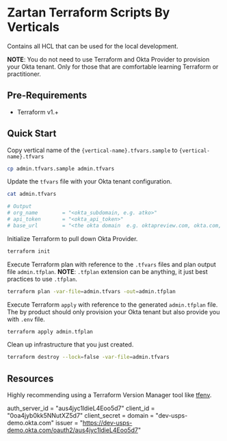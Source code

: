 # Zartan Terraform Scripts By Verticals

Contains all HCL that can be used for the local development.

**NOTE**: You do not need to use Terraform and Okta Provider to provision your Okta tenant. Only for those that are comfortable learning Terraform or practitioner.

## Pre-Requirements

* Terraform v1.+

## Quick Start

Copy vertical name of the `{vertical-name}.tfvars.sample` to `{vertical-name}.tfvars`

```bash
cp admin.tfvars.sample admin.tfvars
```

Update the `tfvars` file with your Okta tenant configuration.

```bash
cat admin.tfvars

# Output
# org_name        = "<okta_subdomain, e.g. atko>"
# api_token       = "<okta_api_token>"
# base_url        = "<the okta domain  e.g. oktapreview.com, okta.com, or okta-emea.com>"
```

Initialize Terraform to pull down Okta Provider.

```bash
terraform init
```

Execute Terraform plan with reference to the `.tfvars` files and plan output file `admin.tfplan`. **NOTE**: `.tfplan` extension can be anything, it just best practices to use `.tfplan`.

```bash
terraform plan -var-file=admin.tfvars -out=admin.tfplan
```

Execute Terraform `apply` with reference to the generated `admin.tfplan` file. The by product should only provision your Okta tenant but also provide you with `.env` file.

```bash
terraform apply admin.tfplan
```

Clean up infrastructure that you just created.

```bash
terraform destroy --lock=false -var-file=admin.tfvars
```

## Resources

Highly recommending using a Terraform Version Manager tool like [tfenv](https://github.com/tfutils/tfenv).



auth_server_id = "aus4jyc1ldieL4Eoo5d7"
client_id = "0oa4jyb0kk5NNutXZ5d7"
client_secret = <sensitive>
domain = "dev-usps-demo.okta.com"
issuer = "https://dev-usps-demo.okta.com/oauth2/aus4jyc1ldieL4Eoo5d7"